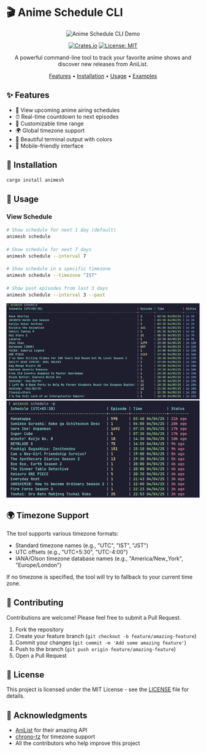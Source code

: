 # 🎬 Anime Schedule CLI

<div align="center">

![Anime Schedule CLI Demo](examples/images/demo.png)

[![Crates.io](https://img.shields.io/crates/v/animesh)](https://crates.io/crates/animesh)
[![License: MIT](https://img.shields.io/badge/License-MIT-yellow.svg)](https://opensource.org/licenses/MIT)

A powerful command-line tool to track your favorite anime shows and discover new releases from AniList.

[Features](#features) • [Installation](#installation) • [Usage](#usage) • [Examples](#examples)

</div>

## ✨ Features

- 📅 View upcoming anime airing schedules
- ⏰ Real-time countdown to next episodes
- 🔄 Customizable time range
- 🌍 Global timezone support
- 🎨 Beautiful terminal output with colors
- 📱 Mobile-friendly interface

## 🚀 Installation

```bash
cargo install animesh
```

## 📖 Usage

### View Schedule

```bash
# Show schedule for next 1 day (default)
animesh schedule

# Show schedule for next 7 days
animesh schedule --interval 7

# Show schedule in a specific timezone
animesh schedule --timezone "IST"

# Show past episodes from last 3 days
animesh schedule --interval 3 --past
```

![Schedule Command Output](examples/images/example1.png)
![Schedule Command Output](examples/images/example2.png)

## 🌍 Timezone Support

The tool supports various timezone formats:
- Standard timezone names (e.g., "UTC", "IST", "JST")
- UTC offsets (e.g., "UTC+5:30", "UTC-4:00")
- IANA/Olson timezone database names (e.g., "America/New_York", "Europe/London")

If no timezone is specified, the tool will try to fallback to your current time zone.

## 🤝 Contributing

Contributions are welcome! Please feel free to submit a Pull Request.

1. Fork the repository
2. Create your feature branch (`git checkout -b feature/amazing-feature`)
3. Commit your changes (`git commit -m 'Add some amazing feature'`)
4. Push to the branch (`git push origin feature/amazing-feature`)
5. Open a Pull Request

## 📝 License

This project is licensed under the MIT License - see the [LICENSE](LICENSE) file for details.

## 🙏 Acknowledgments

- [AniList](https://anilist.co/) for their amazing API
- [chrono-tz](https://github.com/chronotope/chrono-tz) for timezone support
- All the contributors who help improve this project